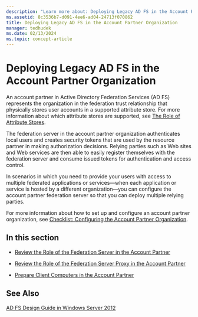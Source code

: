```yaml
---
description: "Learn more about: Deploying Legacy AD FS in the Account Partner Organization"
ms.assetid: 8c3536b7-d091-4ee6-ad04-24713f070862
title: Deploying Legacy AD FS in the Account Partner Organization
manager: tedhudek
ms.date: 02/13/2024
ms.topic: concept-article
---
```


# Deploying Legacy AD FS in the Account Partner Organization

An account partner in Active Directory Federation Services \(AD FS\) represents the organization in the federation trust relationship that physically stores user accounts in a supported attribute store. For more information about which attribute stores are supported, see [The Role of Attribute Stores](../../ad-fs/technical-reference/The-Role-of-Attribute-Stores.md).

The federation server in the account partner organization authenticates local users and creates security tokens that are used by the resource partner in making authorization decisions. Relying parties such as Web sites and Web services are then able to easily register themselves with the federation server and consume issued tokens for authentication and access control.

In scenarios in which you need to provide your users with access to multiple federated applications or services—when each application or service is hosted by a different organization—you can configure the account partner federation server so that you can deploy multiple relying parties.

For more information about how to set up and configure an account partner organization, see [Checklist: Configuring the Account Partner Organization](../../ad-fs/deployment/Checklist--Configuring-the-Account-Partner-Organization.md).

## In this section

-   [Review the Role of the Federation Server in the Account Partner](Review-the-Role-of-the-Federation-Server-in-the-Account-Partner.md)

-   [Review the Role of the Federation Server Proxy in the Account Partner](Review-the-Role-of-the-Federation-Server-Proxy-in-the-Account-Partner.md)

-   [Prepare Client Computers in the Account Partner](Prepare-Client-Computers-in-the-Account-Partner.md)

## See Also
[AD FS Design Guide in Windows Server 2012](AD-FS-Design-Guide-in-Windows-Server-2012.md)
